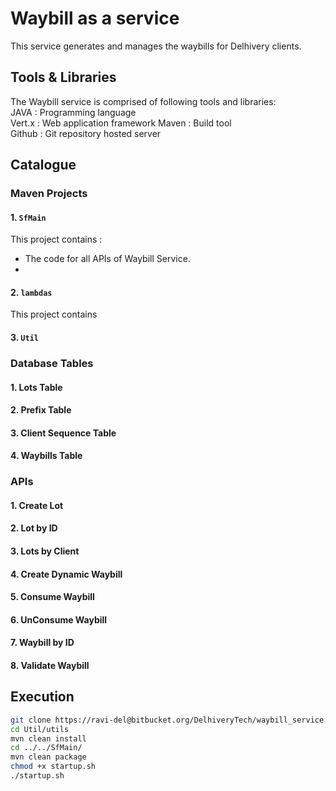# Waybill as a service

This service generates and manages the waybills for Delhivery clients.

## Tools & Libraries
The Waybill service is comprised of following tools and libraries: <br />
JAVA   : Programming language<br/>
Vert.x : Web application framework
Maven  : Build tool <br/>
Github : Git repository hosted server<br/>

## Catalogue

### Maven Projects
#### 1. `SfMain` 
This project contains :
* The code for all APIs of Waybill Service.
* 
#### 2. `lambdas`
This project contains
#### 3. `Util` 

### Database Tables
#### 1. Lots Table
#### 2. Prefix Table 
#### 3. Client Sequence Table
#### 4. Waybills Table

### APIs
#### 1. Create Lot 
#### 2. Lot by ID
#### 3. Lots by Client
#### 4. Create Dynamic Waybill
#### 5. Consume Waybill
#### 6. UnConsume Waybill
#### 7. Waybill by ID
#### 8. Validate Waybill

## Execution
```bash
git clone https://ravi-del@bitbucket.org/DelhiveryTech/waybill_service.git
cd Util/utils
mvn clean install
cd ../../SfMain/
mvn clean package
chmod +x startup.sh
./startup.sh
```
